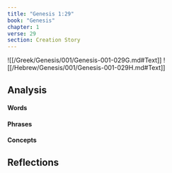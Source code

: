 ```yaml
---
title: "Genesis 1:29"
book: "Genesis"
chapter: 1
verse: 29
section: Creation Story
---
```

![[/Greek/Genesis/001/Genesis-001-029G.md#Text]]
![[/Hebrew/Genesis/001/Genesis-001-029H.md#Text]]

## Analysis

#### Words

#### Phrases

#### Concepts

## Reflections
